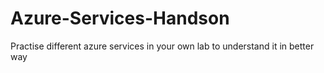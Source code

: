 # Azure-Services-Handson
Practise different azure services in your own lab to understand it in better way
